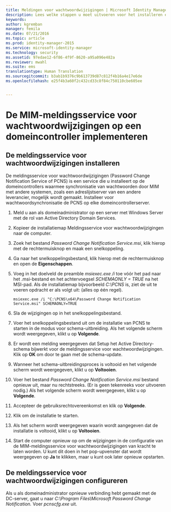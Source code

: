 ```yaml
---
title: Meldingen voor wachtwoordwijzigingen | Microsoft Identity Manager
description: Lees welke stappen u moet uitvoeren voor het installeren en configureren van de MIM-meldingsservice voor wachtwoordwijzigingen op uw domeincontroller.
keywords: 
author: kgremban
manager: femila
ms.date: 07/21/2016
ms.topic: article
ms.prod: identity-manager-2015
ms.service: microsoft-identity-manager
ms.technology: security
ms.assetid: 97edae12-6f86-4f9f-8620-a95a096e482a
ms.reviewer: mwahl
ms.suite: ems
translationtype: Human Translation
ms.sourcegitcommit: b3ab1b9376c9b613739d87c812f4b16a4e17e6de
ms.openlocfilehash: e25f4b3a60f2c432cd33c8f84c750110cbe605ee


---
```


# De MIM-meldingsservice voor wachtwoordwijzigingen op een domeincontroller implementeren

## De meldingsservice voor wachtwoordwijzigingen installeren
De meldingsservice voor wachtwoordwijzigingen (Password Change Notification Service of PCNS) is een service die u installeert op de domeincontrollers waarmee synchronisatie van wachtwoorden door MIM met andere systemen, zoals een adreslijstserver van een andere leverancier, mogelijk wordt gemaakt. Installeer voor wachtwoordsynchronisatie de PCNS op elke domeincontrollerserver.

1.  Meld u aan als domeinadministrator op een server met Windows Server met de rol van Active Directory Domain Services.

2.  Kopieer de installatiemap Meldingsservice voor wachtwoordwijzigingen naar de computer.

3.  Zoek het bestand *Password Change Notification Service.msi*, klik hierop met de rechtermuisknop en maak een snelkoppeling.

4.  Ga naar het snelkoppelingsbestand, klik hierop met de rechtermuisknop en open de **Eigenschappen**.

5.  Voeg in het doelveld de preamble *msiexec.exe /i* toe vóór het pad naar het .msi-bestand en het achtervoegsel *SCHEMAONLY = TRUE* na het MSI-pad. Als de installatiemap bijvoorbeeld *C:\PCNS* is, ziet de uit te voeren opdracht er als volgt uit: (alles op één regel).

    ```
    msiexec.exe /i "C:\PCNS\x64\Password Change Notification Service.msi" SCHEMAONLY=TRUE
    ```

6.  Sla de wijzigingen op in het snelkoppelingsbestand.

7.  Voer het snelkoppelingsbestand uit om de installatie van PCNS te starten in de modus voor schema-uitbreiding. Als het volgende scherm wordt weergegeven, klikt u op **Volgende**.

8.  Er wordt een melding weergegeven dat Setup het Active Directory-schema bijwerkt voor de meldingsservice voor wachtwoordwijzigingen. Klik op **OK** om door te gaan met de schema-update.

9. Wanneer het schema-uitbreidingsproces is voltooid en het volgende scherm wordt weergegeven, klikt u op **Voltooien**.

10. Voer het bestand *Password Change Notification Service.msi* bestand opnieuw uit, maar nu rechtstreeks. (Er is geen tekenreeks voor uitvoeren nodig.)  Als het volgende scherm wordt weergegeven, klikt u op **Volgende**.

11. Accepteer de gebruiksrechtovereenkomst en klik op **Volgende**.

12. Klik om de installatie te starten.

13. Als het scherm wordt weergegeven waarin wordt aangegeven dat de installatie is voltooid, klikt u op **Voltooien**.

14. Start de computer opnieuw op om de wijzigingen in de configuratie van de MIM-meldingsservice voor wachtwoordwijzigingen van kracht te laten worden. U kunt dit doen in het pop-upvenster dat wordt weergegeven op **Ja** te klikken, maar u kunt ook later opnieuw opstarten.

## De meldingsservice voor wachtwoordwijzigingen configureren
Als u als domeinadministrator opnieuw verbinding hebt gemaakt met de DC-server, gaat u naar *C:\Program Files\Microsoft Password Change Notification.* Voer *pcnscfg.exe* uit.



<!--HONumber=Jul16_HO3-->


